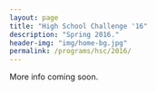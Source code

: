 ```yaml
---
layout: page
title: "High School Challenge '16"
description: "Spring 2016."
header-img: "img/home-bg.jpg"
permalink: /programs/hsc/2016/
---
```


More info coming soon.
